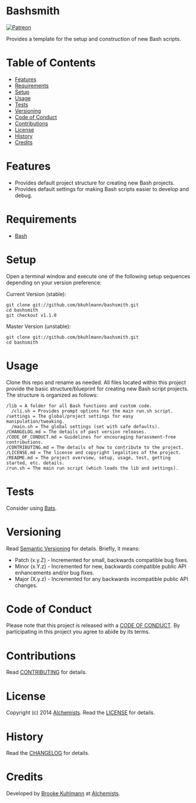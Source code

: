 # Bashsmith

[![Patreon](https://img.shields.io/badge/patreon-donate-brightgreen.svg)](https://www.patreon.com/bkuhlmann)

Provides a template for the setup and construction of new Bash scripts.

<!-- Tocer[start]: Auto-generated, don't remove. -->

# Table of Contents

- [Features](#features)
- [Requirements](#requirements)
- [Setup](#setup)
- [Usage](#usage)
- [Tests](#tests)
- [Versioning](#versioning)
- [Code of Conduct](#code-of-conduct)
- [Contributions](#contributions)
- [License](#license)
- [History](#history)
- [Credits](#credits)

<!-- Tocer[finish]: Auto-generated, don't remove. -->

# Features

- Provides default project structure for creating new Bash projects.
- Provides default settings for making Bash scripts easier to develop and debug.

# Requirements

- [Bash](https://www.gnu.org/software/bash)

# Setup

Open a terminal window and execute one of the following setup sequences depending on your version preference:

Current Version (stable):

    git clone git://github.com/bkuhlmann/bashsmith.git
    cd bashsmith
    git checkout v1.1.0

Master Version (unstable):

    git clone git://github.com/bkuhlmann/bashsmith.git
    cd bashsmith

# Usage

Clone this repo and rename as needed. All files located within this project provide the basic structure/blueprint for
creating new Bash script projects. The structure is organized as follows:

    /lib = A folder for all Bash functions and custom code.
      /cli.sh = Provides prompt options for the main run.sh script.
    /settings = The global/project settings for easy manipulation/tweaking.
      /main.sh = The global settings (set with safe defaults).
    /CHANGELOG.md = The details of past version releases.
    /CODE_OF_CONDUCT.md = Guidelines for encouraging harassment-free contributions.
    /CONTRIBUTING.md = The details of how to contribute to the project.
    /LICENSE.md = The license and copyright legalities of the project.
    /README.md = The project overview, setup, usage, test, getting started, etc. details.
    /run.sh = The main run script (which loads the lib and settings).

# Tests

Consider using [Bats](https://github.com/sstephenson/bats).

# Versioning

Read [Semantic Versioning](http://semver.org) for details. Briefly, it means:

- Patch (x.y.Z) - Incremented for small, backwards compatible bug fixes.
- Minor (x.Y.z) - Incremented for new, backwards compatible public API enhancements and/or bug fixes.
- Major (X.y.z) - Incremented for any backwards incompatible public API changes.

# Code of Conduct

Please note that this project is released with a [CODE OF CONDUCT](CODE_OF_CONDUCT.md). By participating in this project
you agree to abide by its terms.

# Contributions

Read [CONTRIBUTING](CONTRIBUTING.md) for details.

# License

Copyright (c) 2014 [Alchemists](https://www.alchemists.io).
Read the [LICENSE](LICENSE.md) for details.

# History

Read the [CHANGELOG](CHANGELOG.md) for details.

# Credits

Developed by [Brooke Kuhlmann](https://www.alchemists.io) at [Alchemists](https://www.alchemists.io).
